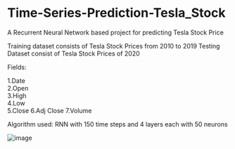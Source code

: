 # Time-Series-Prediction-Tesla_Stock
A Recurrent Neural Network based project for predicting Tesla Stock Price

Training dataset consists of Tesla Stock Prices from 2010 to 2019
Testing Dataset consist of Tesla Stock Prices of 2020

Fields:

1.Date	
2.Open	
3.High	
4.Low	
5.Close	
6.Adj Close
7.Volume

Algorithm used: RNN with 150 time steps and 4 layers each with 50 neurons

![image](https://user-images.githubusercontent.com/42893363/116814896-9ccc6c00-ab78-11eb-806c-711a2221d932.png)
